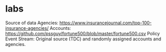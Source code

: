 # labs


Source of data
Agencies: https://www.insurancejournal.com/top-100-insurance-agencies/
Accounts: https://github.com/pssguy/fortune500/blob/master/fortune500.csv
Policy Event Stream: Original source (TDC) and randomly assigned accounts and agencies.
